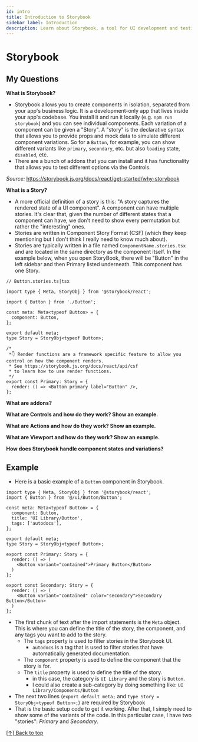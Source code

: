 ```yaml
---
id: intro
title: Introduction to Storybook
sidebar_label: Introduction
description: Learn about Storybook, a tool for UI development and testing.
---
```


# Storybook

## My Questions

**What is Storybook?**
- Storybook allows you to create components in isolation, separated from your app's business logic. It is
a development-only app that lives inside your app's codebase. You install it and run it locally (e.g.
`npm run storybook`) and you can see individual components. Each variation of a component can be given
a "Story". A "story" is the declarative syntax that allows you to provide props and mock data to simulate
different component variations. So for a `Button`, for example, you can show different variants like
`primary`, `secondary`, etc. but also `loading` state, `disabled`, etc.
- There are a bunch of addons that you can install and it has functionality that allows you to test different
options via the Controls.


*Source:* https://storybook.js.org/docs/react/get-started/why-storybook

**What is a Story?**
- A more official definition of a story is this: "A story captures the rendered state of a UI component".
A component can have multiple stories. It's clear that, given the number of different states that a component
can have, we don't need to show every permutation but rather the "interesting" ones.
- Stories are written in Component Story Format (CSF) (which they keep mentioning but I don't think I really
need to know much about).
- Stories are typically written in a file named `ComponentName.stories.tsx` and are located in the same
directory as the component itself. In the example below, when you open StoryBook, there will be "Button"
in the left sidebar and then Primary listed underneath. This component has one Story.

```tsx
// Button.stories.ts|tsx

import type { Meta, StoryObj } from '@storybook/react';

import { Button } from './Button';

const meta: Meta<typeof Button> = {
  component: Button,
};

export default meta;
type Story = StoryObj<typeof Button>;

/*
 *👇 Render functions are a framework specific feature to allow you control on how the component renders.
 * See https://storybook.js.org/docs/react/api/csf
 * to learn how to use render functions.
 */
export const Primary: Story = {
  render: () => <Button primary label="Button" />,
};
```

**What are addons?**


**What are Controls and how do they work? Show an example.**

**What are Actions and how do they work? Show an example.**

**What are Viewport and how do they work? Show an example.**

**How does Storybook handle component states and variations?**
## Example
- Here is a basic example of a `Button` component in Storybook.

```tsx
import type { Meta, StoryObj } from '@storybook/react';
import { Button } from '@/ui/Button/Button';

const meta: Meta<typeof Button> = {
  component: Button,
  title: 'UI Library/Button',
  tags: ['autodocs'],
};

export default meta;
type Story = StoryObj<typeof Button>;

export const Primary: Story = {
  render: () => (
    <Button variant="contained">Primary Button</Button>
  )
};

export const Secondary: Story = {
  render: () => (
    <Button variant="contained" color="secondary">Secondary Button</Button>
  )
};
```

- The first chunk of text after the import statements is the `Meta` object. This is where you can define the title of the story, the component, and any tags you want to add to the story. 
  - The `tags` property is used to filter stories in the Storybook UI.
    - `autodocs` is a tag that is used to filter stories that have automatically generated documentation.
  - The `component` property is used to define the component that the story is for.
  - The `title` property is used to define the title of the story.
    - in this case, the category is `UI Library` and the story is `Button`.
    - I could also create a sub-category by doing something like: `UI Library/Components/Button`
- The next two lines (`export default meta;` and `type Story = StoryObj<typeof Button>;`) are required by Storybook
- That is the basic setup code to get it working. After that, I simply need to show some of the variants of
the code. In this particular case, I have two "stories": *Primary* and *Secondary*.

  

[[↑] Back to top](#top)
